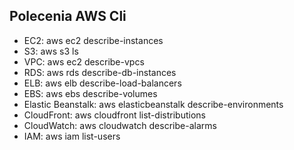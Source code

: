 ## Polecenia AWS Cli

* EC2: aws ec2 describe-instances
* S3: aws s3 ls
* VPC: aws ec2 describe-vpcs
* RDS: aws rds describe-db-instances
* ELB: aws elb describe-load-balancers
* EBS: aws ebs describe-volumes
* Elastic Beanstalk: aws elasticbeanstalk describe-environments
* CloudFront: aws cloudfront list-distributions
* CloudWatch: aws cloudwatch describe-alarms
* IAM: aws iam list-users